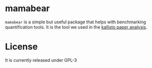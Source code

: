 # mamabear

`mamabear` is a simple but useful package that helps with benchmarking quantification tools.
It is the tool we used in the [kallisto paper analysis](https://github.com/pachterlab/kallisto_paper_analysis).

# License

It is currently released under GPL-3
